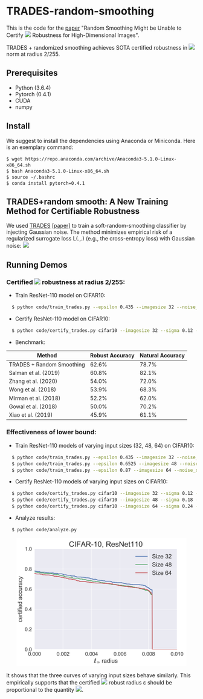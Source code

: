 # TRADES-random-smoothing

This is the code for the [paper](https://arxiv.org/abs/2002.03517) "Random Smoothing Might be Unable to Certify ![](http://latex.codecogs.com/gif.latex?\ell_\infty) Robustness for High-Dimensional Images".

TRADES + randomized smoothing achieves SOTA certified robustness in ![](http://latex.codecogs.com/gif.latex?\ell_\infty) norm at radius 2/255.

## Prerequisites
* Python (3.6.4)
* Pytorch (0.4.1)
* CUDA
* numpy

## Install
We suggest to install the dependencies using Anaconda or Miniconda. Here is an exemplary command:
```
$ wget https://repo.anaconda.com/archive/Anaconda3-5.1.0-Linux-x86_64.sh
$ bash Anaconda3-5.1.0-Linux-x86_64.sh
$ source ~/.bashrc
$ conda install pytorch=0.4.1
```
## TRADES+random smooth: A New Training Method for Certifiable Robustness

We used [TRADES](https://github.com/yaodongyu/TRADES) [[paper]](https://arxiv.org/pdf/1901.08573.pdf) to train a soft-random-smoothing classifier by injecting Gaussian noise. The method minimizes empirical risk of a regularized surrogate loss L(.,.) (e.g., the cross-entropy loss) with Gaussian noise:
![](http://latex.codecogs.com/gif.latex?\min_{f}\mathbb{E}_{X,Y}\mathbb{E}_{\eta\sim\mathcal{N}(0,\sigma^2I)}\left[\mathcal{L}(f(X+\eta),Y)+\beta\max_{X'\in\mathbb{B}_2(X,\epsilon)}\mathcal{L}(f(X+\eta),f(X'+\eta))\right].)

## Running Demos

### Certified ![](http://latex.codecogs.com/gif.latex?\ell_\infty) robustness at radius 2/255:

* Train ResNet-110 model on CIFAR10:
```bash
  $ python code/train_trades.py --epsilon 0.435 --imagesize 32 --noise_sd 0.12 --model-dir 'checkpoints/model_noise12_size32_l2trades0435_beta6_dir'
```

* Certify ResNet-110 model on CIFAR10:
```bash
  $ python code/certify_trades.py cifar10 --imagesize 32 --sigma 0.12 --outfile 'results/output_noise12_size32_l2trades0435_beta6_full' --skip 1 --batch 10000 --load-dir 'checkpoints/model_noise12_size32_l2trades0435_beta6/model-res110-epoch.pt'
```

* Benchmark:

| Method              	| Robust Accuracy  	| Natural Accuracy |
|-----------------------|-----------------------|------------------|
| TRADES + Random Smoothing   		|  62.6%   	|   78.7%    		|
| Salman et al. (2019)   		|  60.8%   	|   82.1%    		|
| Zhang et al. (2020)   		|  54.0%   	|   72.0%    		|
| Wong et al. (2018)   		|  53.9%   	|   68.3%    		|
| Mirman et al. (2018)   		|  52.2%   	|   62.0%    		|
| Gowal et al. (2018)   		|  50.0%   	|   70.2%    		|
| Xiao et al. (2019)   		|  45.9%   	|   61.1%    		|




### Effectiveness of lower bound:
* Train ResNet-110 models of varying input sizes (32, 48, 64) on CIFAR10:
```bash
  $ python code/train_trades.py --epsilon 0.435 --imagesize 32 --noise_sd 0.12 --model-dir 'checkpoints/model_noise12_size32_l2trades0435_beta6_dir'
  $ python code/train_trades.py --epsilon 0.6525 --imagesize 48 --noise_sd 0.18 --model-dir 'checkpoints/model_noise18_size48_l2trades06525_beta6_dir'
  $ python code/train_trades.py --epsilon 0.87 --imagesize 64 --noise_sd 0.24 --model-dir 'checkpoints/model_noise24_size64_l2trades087_beta6_dir'
```

* Certify ResNet-110 models of varying input sizes on CIFAR10:
```bash
  $ python code/certify_trades.py cifar10 --imagesize 32 --sigma 0.12 --outfile 'results/output_noise12_size32_l2trades0435_beta6' --skip 20 --batch 10000 --load-dir 'checkpoints/model_noise12_size32_l2trades0435_beta6_dir/model-res110-epoch.pt'
  $ python code/certify_trades.py cifar10 --imagesize 48 --sigma 0.18 --outfile 'results/output_noise18_size48_l2trades06525_beta6' --skip 20 --batch 10000 --load-dir 'checkpoints/model_noise18_size48_l2trades06525_beta6_dir/model-res110-epoch.pt'
  $ python code/certify_trades.py cifar10 --imagesize 64 --sigma 0.24 --outfile 'results/output_noise24_size64_l2trades087_beta6' --skip 20 --batch 10000 --load-dir 'checkpoints/model_noise24_size64_l2trades087_beta6_dir/model-res110-epoch.pt'
```

* Analyze results:
```bash
  $ python code/analyze.py 
```

<p align="center">
    <img src="results/vary_dim_cifar10_trades.png" width="450"\>
</p>
<p align="center">
  
It shows that the three curves of varying input sizes behave similarly. This empirically supports that the certified ![](http://latex.codecogs.com/gif.latex?\ell_\infty) robust radius ε should be proportional to the quantity ![](http://latex.codecogs.com/gif.latex?\sigma/\sqrt{d}). 
